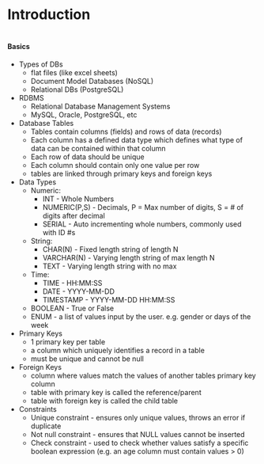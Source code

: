 # Introduction
#

#### Basics
- Types of DBs
	- flat files (like excel sheets)
	- Document Model Databases (NoSQL)
	- Relational DBs (PostgreSQL)
- RDBMS
	- Relational Database Management Systems
	- MySQL, Oracle, PostgreSQL, etc
- Database Tables
	- Tables contain columns (fields) and rows of data (records)
	- Each column has a defined data type which defines what type of data can be contained within that column
	- Each row of data should be unique
	- Each column should contain only one value per row
	- tables are linked through primary keys and foreign keys
- Data Types
	- Numeric:
		- INT - Whole Numbers
		- NUMERIC(P,S) - Decimals, P = Max number of digits, S = # of digits after decimal
		- SERIAL - Auto incrementing whole numbers, commonly used with ID #s
	- String:
		- CHAR(N) - Fixed length string of length N
		- VARCHAR(N) - Varying length string of max length N
		- TEXT - Varying length string with no max
	- Time:
		- TIME - HH:MM:SS
		- DATE - YYYY-MM-DD
		- TIMESTAMP - YYYY-MM-DD HH:MM:SS
	- BOOLEAN - True or False
	- ENUM - a list of values input by the user. e.g. gender or days of the week
- Primary Keys
	- 1 primary key per table
	- a column which uniquely identifies a record in a table
	- must be unique and cannot be null
- Foreign Keys
	- column where values match the values of another tables primary key column
	- table with primary key is called the reference/parent
	- table with foreign key is called the child table
- Constraints
	- Unique constraint - ensures only unique values, throws an error if duplicate
	- Not null constraint - ensures that NULL values cannot be inserted
	- Check constraint - used to check whether values satisfy a specific boolean expression (e.g. an age column must contain values > 0)

